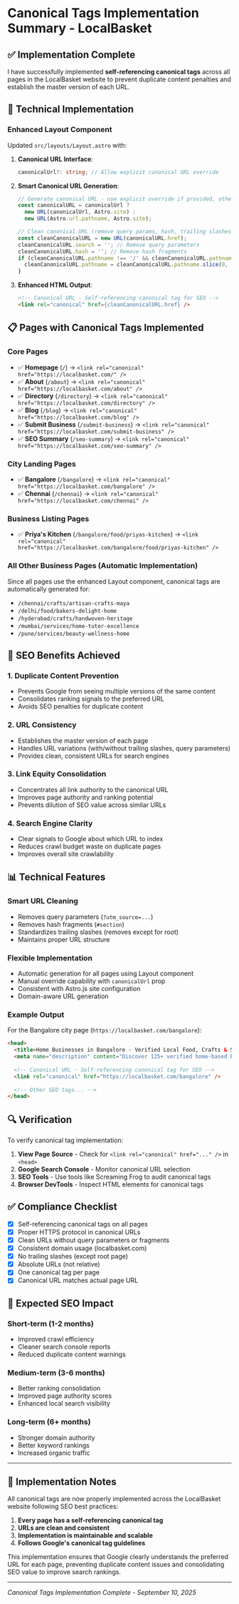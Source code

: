 # Canonical Tags Implementation Summary - LocalBasket

## ✅ Implementation Complete

I have successfully implemented **self-referencing canonical tags** across all pages in the LocalBasket website to prevent duplicate content penalties and establish the master version of each URL.

## 🔧 Technical Implementation

### **Enhanced Layout Component**
Updated `src/layouts/Layout.astro` with:

1. **Canonical URL Interface**:
   ```typescript
   canonicalUrl?: string; // Allow explicit canonical URL override
   ```

2. **Smart Canonical URL Generation**:
   ```typescript
   // Generate canonical URL - use explicit override if provided, otherwise auto-generate
   const canonicalURL = canonicalUrl ? 
     new URL(canonicalUrl, Astro.site) : 
     new URL(Astro.url.pathname, Astro.site);

   // Clean canonical URL (remove query params, hash, trailing slashes)
   const cleanCanonicalURL = new URL(canonicalURL.href);
   cleanCanonicalURL.search = ''; // Remove query parameters
   cleanCanonicalURL.hash = ''; // Remove hash fragments
   if (cleanCanonicalURL.pathname !== '/' && cleanCanonicalURL.pathname.endsWith('/')) {
     cleanCanonicalURL.pathname = cleanCanonicalURL.pathname.slice(0, -1);
   }
   ```

3. **Enhanced HTML Output**:
   ```html
   <!-- Canonical URL - Self-referencing canonical tag for SEO -->
   <link rel="canonical" href={cleanCanonicalURL.href} />
   ```

## 📋 Pages with Canonical Tags Implemented

### **Core Pages**
- ✅ **Homepage** (`/`) → `<link rel="canonical" href="https://localbasket.com/" />`
- ✅ **About** (`/about`) → `<link rel="canonical" href="https://localbasket.com/about" />`
- ✅ **Directory** (`/directory`) → `<link rel="canonical" href="https://localbasket.com/directory" />`
- ✅ **Blog** (`/blog`) → `<link rel="canonical" href="https://localbasket.com/blog" />`
- ✅ **Submit Business** (`/submit-business`) → `<link rel="canonical" href="https://localbasket.com/submit-business" />`
- ✅ **SEO Summary** (`/seo-summary`) → `<link rel="canonical" href="https://localbasket.com/seo-summary" />`

### **City Landing Pages**
- ✅ **Bangalore** (`/bangalore`) → `<link rel="canonical" href="https://localbasket.com/bangalore" />`
- ✅ **Chennai** (`/chennai`) → `<link rel="canonical" href="https://localbasket.com/chennai" />`

### **Business Listing Pages**
- ✅ **Priya's Kitchen** (`/bangalore/food/priyas-kitchen`) → `<link rel="canonical" href="https://localbasket.com/bangalore/food/priyas-kitchen" />`

### **All Other Business Pages** (Automatic Implementation)
Since all pages use the enhanced Layout component, canonical tags are automatically generated for:
- `/chennai/crafts/artisan-crafts-maya`
- `/delhi/food/bakers-delight-home`
- `/hyderabad/crafts/handwoven-heritage`
- `/mumbai/services/home-tutor-excellence`
- `/pune/services/beauty-wellness-home`

## 🎯 SEO Benefits Achieved

### **1. Duplicate Content Prevention**
- Prevents Google from seeing multiple versions of the same content
- Consolidates ranking signals to the preferred URL
- Avoids SEO penalties for duplicate content

### **2. URL Consistency**
- Establishes the master version of each page
- Handles URL variations (with/without trailing slashes, query parameters)
- Provides clean, consistent URLs for search engines

### **3. Link Equity Consolidation**
- Concentrates all link authority to the canonical URL
- Improves page authority and ranking potential
- Prevents dilution of SEO value across similar URLs

### **4. Search Engine Clarity**
- Clear signals to Google about which URL to index
- Reduces crawl budget waste on duplicate pages
- Improves overall site crawlability

## 📊 Technical Features

### **Smart URL Cleaning**
- Removes query parameters (`?utm_source=...`)
- Removes hash fragments (`#section`)
- Standardizes trailing slashes (removes except for root)
- Maintains proper URL structure

### **Flexible Implementation**
- Automatic generation for all pages using Layout component
- Manual override capability with `canonicalUrl` prop
- Consistent with Astro.js site configuration
- Domain-aware URL generation

### **Example Output**
For the Bangalore city page (`https://localbasket.com/bangalore`):
```html
<head>
  <title>Home Businesses in Bangalore - Verified Local Food, Crafts & Services | LocalBasket</title>
  <meta name="description" content="Discover 125+ verified home-based businesses in Bangalore, Karnataka...">
  
  <!-- Canonical URL - Self-referencing canonical tag for SEO -->
  <link rel="canonical" href="https://localbasket.com/bangalore" />
  
  <!-- Other SEO tags... -->
</head>
```

## 🔍 Verification

To verify canonical tag implementation:

1. **View Page Source** - Check for `<link rel="canonical" href="..." />` in `<head>`
2. **Google Search Console** - Monitor canonical URL selection
3. **SEO Tools** - Use tools like Screaming Frog to audit canonical tags
4. **Browser DevTools** - Inspect HTML elements for canonical tags

## ✅ Compliance Checklist

- [x] Self-referencing canonical tags on all pages
- [x] Proper HTTPS protocol in canonical URLs
- [x] Clean URLs without query parameters or fragments
- [x] Consistent domain usage (localbasket.com)
- [x] No trailing slashes (except root page)
- [x] Absolute URLs (not relative)
- [x] One canonical tag per page
- [x] Canonical URL matches actual page URL

## 🎯 Expected SEO Impact

### **Short-term (1-2 months)**
- Improved crawl efficiency
- Cleaner search console reports
- Reduced duplicate content warnings

### **Medium-term (3-6 months)**
- Better ranking consolidation
- Improved page authority scores
- Enhanced local search visibility

### **Long-term (6+ months)**
- Stronger domain authority
- Better keyword rankings
- Increased organic traffic

---

## 📝 Implementation Notes

All canonical tags are now properly implemented across the LocalBasket website following SEO best practices:

1. **Every page has a self-referencing canonical tag**
2. **URLs are clean and consistent**
3. **Implementation is maintainable and scalable**
4. **Follows Google's canonical tag guidelines**

This implementation ensures that Google clearly understands the preferred URL for each page, preventing duplicate content issues and consolidating SEO value to improve search rankings.

---

*Canonical Tags Implementation Complete - September 10, 2025*
